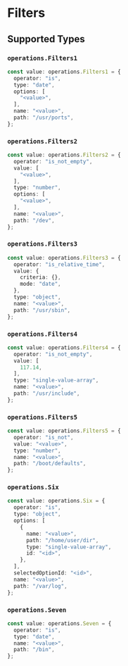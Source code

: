 # Filters


## Supported Types

### `operations.Filters1`

```typescript
const value: operations.Filters1 = {
  operator: "is",
  type: "date",
  options: [
    "<value>",
  ],
  name: "<value>",
  path: "/usr/ports",
};
```

### `operations.Filters2`

```typescript
const value: operations.Filters2 = {
  operator: "is_not_empty",
  value: [
    "<value>",
  ],
  type: "number",
  options: [
    "<value>",
  ],
  name: "<value>",
  path: "/dev",
};
```

### `operations.Filters3`

```typescript
const value: operations.Filters3 = {
  operator: "is_relative_time",
  value: {
    criteria: {},
    mode: "date",
  },
  type: "object",
  name: "<value>",
  path: "/usr/sbin",
};
```

### `operations.Filters4`

```typescript
const value: operations.Filters4 = {
  operator: "is_not_empty",
  value: [
    117.14,
  ],
  type: "single-value-array",
  name: "<value>",
  path: "/usr/include",
};
```

### `operations.Filters5`

```typescript
const value: operations.Filters5 = {
  operator: "is_not",
  value: "<value>",
  type: "number",
  name: "<value>",
  path: "/boot/defaults",
};
```

### `operations.Six`

```typescript
const value: operations.Six = {
  operator: "is",
  type: "object",
  options: [
    {
      name: "<value>",
      path: "/home/user/dir",
      type: "single-value-array",
      id: "<id>",
    },
  ],
  selectedOptionId: "<id>",
  name: "<value>",
  path: "/var/log",
};
```

### `operations.Seven`

```typescript
const value: operations.Seven = {
  operator: "is",
  type: "date",
  name: "<value>",
  path: "/bin",
};
```

